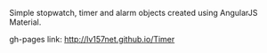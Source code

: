 Simple stopwatch, timer and alarm objects created using AngularJS Material.

gh-pages link: http://lv157net.github.io/Timer
